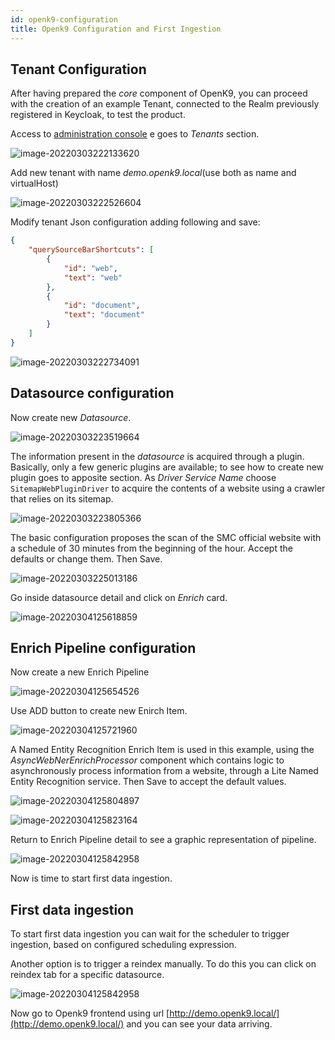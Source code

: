 ```yaml
---
id: openk9-configuration
title: Openk9 Configuration and First Ingestion
---
```


## Tenant Configuration

After having prepared the *core* component of OpenK9, you can proceed with the creation of an example Tenant,
connected to the Realm previously registered in Keycloak, to test the product.

Access to [administration console](http://demo.openk9.local/admin) e goes to *Tenants* section.

![image-20220303222133620](../static/img/installation/image-20220303222133620.png)

Add new tenant with name *demo.openk9.local*(use both as name and virtualHost)

![image-20220303222526604](../static/img/installation/image-20220303222526604.png)

Modify tenant Json configuration adding following and save:

```json
{
    "querySourceBarShortcuts": [
        {
            "id": "web",
            "text": "web"
        },
        {
            "id": "document",
            "text": "document"
        }
    ]
}
```

![image-20220303222734091](../static/img/installation/image-20220303222734091.png)

## Datasource configuration

Now create new *Datasource*.

![image-20220303223519664](../static/img/installation/image-20220303223519664.png)

The information present in the *datasource* is acquired through a plugin.
Basically, only a few generic plugins are available; to see how to create new plugin goes to apposite section.
As *Driver Service Name* choose `SitemapWebPluginDriver` to acquire the contents of a website using a crawler that relies on its sitemap.

![image-20220303223805366](../static/img/installation/image-20220303223805366.png)

The basic configuration proposes the scan of the SMC official website with a schedule of 30
minutes from the beginning of the hour. Accept the defaults or change them. Then Save.

![image-20220303225013186](../static/img/installation/image-20220303225013186.png)

Go inside datasource detail and click on *Enrich* card.

![image-20220304125618859](../static/img/installation/image-20220304125618859.png)

## Enrich Pipeline configuration

Now create a new Enrich Pipeline

![image-20220304125654526](../static/img/installation/image-20220304125654526.png)

Use ADD button to create new Enirch Item.

![image-20220304125721960](../static/img/installation/image-20220304125721960.png)

A Named Entity Recognition Enrich Item is used in this example,
using the *AsyncWebNerEnrichProcessor* component which contains logic to asynchronously
process information from a website, through a Lite Named Entity Recognition service.
Then Save to accept the default values.

![image-20220304125804897](../static/img/installation/image-20220304125804897.png)

![image-20220304125823164](../static/img/installation/image-20220304125823164.png)

Return to Enrich Pipeline detail to see a graphic representation of pipeline.

![image-20220304125842958](../static/img/installation/image-20220304125842958.png)

Now is time to start first data ingestion.

## First data ingestion

To start first data ingestion you can wait for the scheduler to trigger ingestion, based on configured scheduling expression.

Another option is to trigger a reindex manually. To do this you can click on reindex tab for a specific datasource.

![image-20220304125842958](../static/img/installation/image-20220304125842958.png)

Now go to Openk9 frontend using url [http://demo.openk9.local/](http://demo.openk9.local/) and you can see your data arriving.
